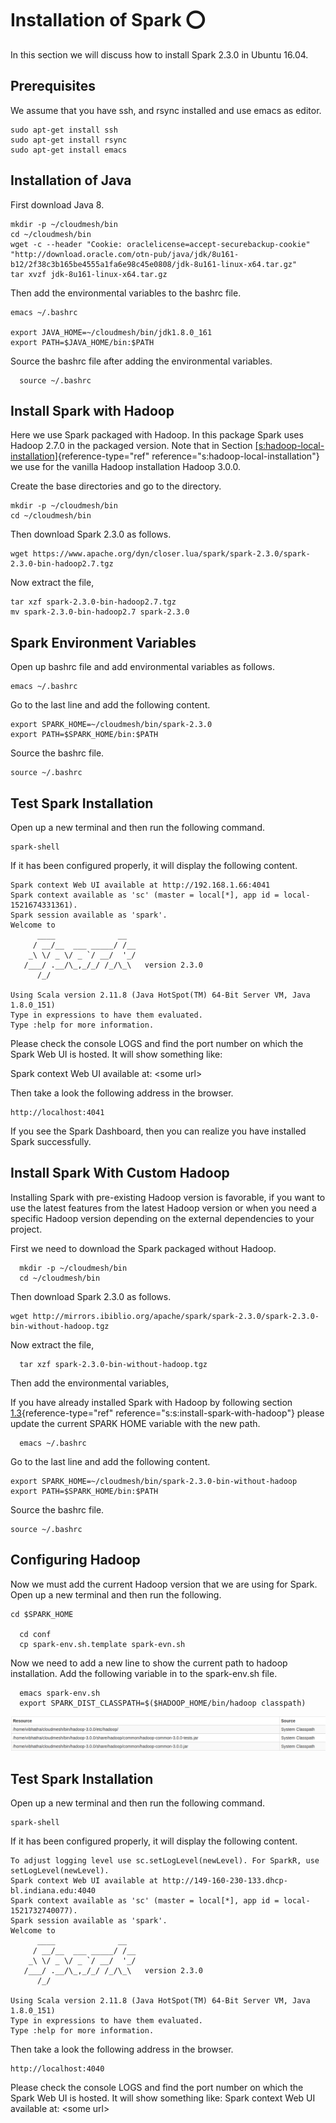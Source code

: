 # Installation of Spark :o:

In this section we will discuss how to install Spark 2.3.0 in Ubuntu
16.04.

Prerequisites
------------

We assume that you have ssh, and rsync installed and use emacs as
editor.

    sudo apt-get install ssh
    sudo apt-get install rsync
    sudo apt-get install emacs

Installation of Java
--------------------

First download Java 8.

    mkdir -p ~/cloudmesh/bin
    cd ~/cloudmesh/bin
    wget -c --header "Cookie: oraclelicense=accept-securebackup-cookie" "http://download.oracle.com/otn-pub/java/jdk/8u161-b12/2f38c3b165be4555a1fa6e98c45e0808/jdk-8u161-linux-x64.tar.gz"
    tar xvzf jdk-8u161-linux-x64.tar.gz

Then add the environmental variables to the bashrc file.

    emacs ~/.bashrc

    export JAVA_HOME=~/cloudmesh/bin/jdk1.8.0_161
    export PATH=$JAVA_HOME/bin:$PATH

Source the bashrc file after adding the environmental variables.

      source ~/.bashrc

Install Spark with Hadoop
-------------------------

Here we use Spark packaged with Hadoop. In this package Spark uses
Hadoop 2.7.0 in the packaged version. Note that in
Section [\[s:hadoop-local-installation\]](#s:hadoop-local-installation){reference-type="ref"
reference="s:hadoop-local-installation"} we use for the vanilla Hadoop
installation Hadoop 3.0.0.

Create the base directories and go to the directory.

    mkdir -p ~/cloudmesh/bin
    cd ~/cloudmesh/bin

Then download Spark 2.3.0 as follows.

    wget https://www.apache.org/dyn/closer.lua/spark/spark-2.3.0/spark-2.3.0-bin-hadoop2.7.tgz

Now extract the file,

    tar xzf spark-2.3.0-bin-hadoop2.7.tgz
    mv spark-2.3.0-bin-hadoop2.7 spark-2.3.0

Spark Environment Variables
---------------------------

Open up bashrc file and add environmental variables as follows.

    emacs ~/.bashrc  

Go to the last line and add the following content.

    export SPARK_HOME=~/cloudmesh/bin/spark-2.3.0
    export PATH=$SPARK_HOME/bin:$PATH

Source the bashrc file.

    source ~/.bashrc

Test Spark Installation
-----------------------

Open up a new terminal and then run the following command.

    spark-shell

If it has been configured properly, it will display the following
content.

    Spark context Web UI available at http://192.168.1.66:4041
    Spark context available as 'sc' (master = local[*], app id = local-1521674331361).
    Spark session available as 'spark'.
    Welcome to
          ____              __
         / __/__  ___ _____/ /__
        _\ \/ _ \/ _ `/ __/  '_/
       /___/ .__/\_,_/_/ /_/\_\   version 2.3.0
          /_/

    Using Scala version 2.11.8 (Java HotSpot(TM) 64-Bit Server VM, Java 1.8.0_151)
    Type in expressions to have them evaluated.
    Type :help for more information.

Please check the console LOGS and find the port number on which the
Spark Web UI is hosted. It will show something like:

Spark context Web UI available at: \<some url\>

Then take a look the following address in the browser.

    http://localhost:4041

If you see the Spark Dashboard, then you can realize you have installed
Spark successfully.

Install Spark With Custom Hadoop
--------------------------------

Installing Spark with pre-existing Hadoop version is favorable, if you
want to use the latest features from the latest Hadoop version or when
you need a specific Hadoop version depending on the external
dependencies to your project.

First we need to download the Spark packaged without Hadoop.

      mkdir -p ~/cloudmesh/bin
      cd ~/cloudmesh/bin

Then download Spark 2.3.0 as follows.

    wget http://mirrors.ibiblio.org/apache/spark/spark-2.3.0/spark-2.3.0-bin-without-hadoop.tgz

Now extract the file,

      tar xzf spark-2.3.0-bin-without-hadoop.tgz  

Then add the environmental variables,

If you have already installed Spark with Hadoop by following section
[1.3](#s:s:install-spark-with-hadoop){reference-type="ref"
reference="s:s:install-spark-with-hadoop"} please update the current
SPARK HOME variable with the new path.

      emacs ~/.bashrc  

Go to the last line and add the following content.

    export SPARK_HOME=~/cloudmesh/bin/spark-2.3.0-bin-without-hadoop
    export PATH=$SPARK_HOME/bin:$PATH

Source the bashrc file.

    source ~/.bashrc

Configuring Hadoop
------------------

Now we must add the current Hadoop version that we are using for Spark.
Open up a new terminal and then run the following.

    cd $SPARK_HOME

      cd conf
      cp spark-env.sh.template spark-evn.sh

Now we need to add a new line to show the current path to hadoop
installation. Add the following variable in to the spark-env.sh file.

      emacs spark-env.sh
      export SPARK_DIST_CLASSPATH=$($HADOOP_HOME/bin/hadoop classpath)

![Spark Web UI - Hadoop Path](images/spark-hadoop.png)

Test Spark Installation
-----------------------

Open up a new terminal and then run the following command.

    spark-shell

If it has been configured properly, it will display the following
content.

    To adjust logging level use sc.setLogLevel(newLevel). For SparkR, use setLogLevel(newLevel).
    Spark context Web UI available at http://149-160-230-133.dhcp-bl.indiana.edu:4040
    Spark context available as 'sc' (master = local[*], app id = local-1521732740077).
    Spark session available as 'spark'.
    Welcome to
          ____              __
         / __/__  ___ _____/ /__
        _\ \/ _ \/ _ `/ __/  '_/
       /___/ .__/\_,_/_/ /_/\_\   version 2.3.0
          /_/

    Using Scala version 2.11.8 (Java HotSpot(TM) 64-Bit Server VM, Java 1.8.0_151)
    Type in expressions to have them evaluated.
    Type :help for more information.

Then take a look the following address in the browser.

    http://localhost:4040

Please check the console LOGS and find the port number on which the
Spark Web UI is hosted. It will show something like: Spark context Web
UI available at: \<some url\>
